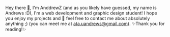 Hey there 👋, I'm AnddrewZ (and as you likely have guessed, my name is Andrews :D), I'm a web development and graphic design student! I hope you enjoy my projects and 💬 feel free to contact me about absolutely anything ;) (you can meet me at ata.uandrews@gmail.com). ✨Thank you for reading!✨ 


<!--
**AnddrewZ/AnddrewZ** is a ✨ _special_ ✨ repository because its `README.md` (this file) appears on your GitHub profile.

Here are some ideas to get you started:

- 🔭 I’m currently working on ...
- 🌱 I’m currently learning ...
- 👯 I’m looking to collaborate on ...
- 🤔 I’m looking for help with ...
- 💬 Ask me about ...
- 📫 How to reach me: ...
- 😄 Pronouns: ...
- ⚡ Fun fact: ...
-->
